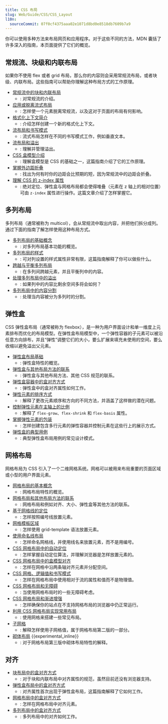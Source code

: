 ```yaml
---
title: CSS 布局
slug: Web/Guide/CSS/CSS_Layout
l10n:
  sourceCommit: 07f0cf4375aaa02e1071d8bd0e8518db7609b7a9
---
```


你可以使用多种方法来布局网页和应用程序。对于这些不同的方法，MDN 囊括了许多深入的指南，本页面提供了它们的概览。

## 常规流、块级和内联布局

如果你不使用 flex 或者 grid 布局，那么你的内容则会采用常规流布局，或者块级、内联布局。这些指南可以帮助你理解这种布局方式的工作原理。

- [常规流中的块和内联布局](/zh-CN/docs/Web/CSS/CSS_flow_layout/Block_and_inline_layout_in_normal_flow)
  - : 对常规流的介绍。
- [应用或脱离流式布局](/zh-CN/docs/Web/CSS/CSS_flow_layout/In_flow_and_out_of_flow)
  - : 怎样使一个元素脱离常规流，以及这对于页面的布局有何影响。
- [格式化上下文简介](/zh-CN/docs/Web/CSS/CSS_flow_layout/Introduction_to_formatting_contexts)
  - : 介绍怎样创建一个新的格式化上下文。
- [流布局和书写模式](/zh-CN/docs/Web/CSS/CSS_flow_layout/Flow_layout_and_writing_modes)
  - : 流式布局怎样在不同的书写模式工作，例如垂直文本。
- [流布局和溢出](/zh-CN/docs/Web/CSS/CSS_flow_layout/Flow_layout_and_overflow)
  - : 理解并管理溢出。
- [CSS 盒模型介绍](/zh-CN/docs/Web/CSS/CSS_box_model/Introduction_to_the_CSS_box_model)
  - : 理解盒模型是 CSS 的基础之一，这篇指南介绍了它的工作原理。
- [掌握外边距折叠](/zh-CN/docs/Web/CSS/CSS_box_model/Mastering_margin_collapsing)
  - : 找出为何有时你的边距会比预期的短，因为常规流中的边距会折叠。
- [理解 CSS 的 z-index 属性](/zh-CN/docs/Web/CSS/CSS_positioned_layout/Understanding_z-index)
  - : 绝对定位、弹性盒与网格布局都会使得堆叠（元素在 z 轴上的相对位置）可由 `z-index` 属性进行操作。这篇文章介绍了怎样掌握它。

## 多列布局

多列布局（通常被称为 multicol），会从常规流中取出内容，并把他们拆分成列。通过下面的指南了解怎样使用这种布局方式。

- [多列布局的基础概念](/zh-CN/docs/Web/CSS/CSS_multicol_layout/Basic_concepts)
  - : 对多列布局基本功能的概览。
- [多列布局的样式](/zh-CN/docs/Web/CSS/CSS_multicol_layout/Styling_columns)
  - : 可对列设置的样式属性非常有限，这篇指南解释了你可以做些什么。
- [跨越与平衡多列布局](/zh-CN/docs/Web/CSS/CSS_multicol_layout/Spanning_balancing_columns)
  - : 在多列间跨越元素，并且平衡列中的内容。
- [处理多列布局中的溢出](/zh-CN/docs/Web/CSS/CSS_multicol_layout/Handling_overflow_in_multicol_layout)
  - : 如果列中的内容比剩余空间多将会如何？
- [多列布局中的内容分割](/zh-CN/docs/Web/CSS/CSS_multicol_layout/Handling_content_breaks_in_multicol_layout)
  - : 处理当内容被分为多列时的分割。

## 弹性盒

CSS 弹性盒布局（通常被称为 flexbox），是一种为用户界面设计和单一维度上元素排布而优化的布局模型。在弹性盒布局模型中，一个弹性容器的子元素可以被沿任意方向排布，并且“弹性”调整它们的大小，要么扩展来填充未使用的空间，要么收缩以避免溢出父元素。

- [弹性盒布局基础](/zh-CN/docs/Web/CSS/CSS_flexible_box_layout/Basic_concepts_of_flexbox)
  - : 弹性盒特性的概览。
- [弹性盒与其他布局方法的联系](/zh-CN/docs/Web/CSS/CSS_flexible_box_layout/Relationship_of_flexbox_to_other_layout_methods)
  - : 弹性盒与其他布局方法、其他 CSS 规范的联系。
- [弹性盒容器中的盒对齐方式](/zh-CN/docs/Web/CSS/CSS_flexible_box_layout/Aligning_items_in_a_flex_container)
  - : 弹性盒中的盒对齐属性如何工作。
- [弹性元素的排序方式](/zh-CN/docs/Web/CSS/CSS_flexible_box_layout/Ordering_flex_items)
  - : 解释了更改元素顺序和方向的不同方法，并涵盖了这样做的潜在问题。
- [控制弹性元素在主轴上的比例](/zh-CN/docs/Web/CSS/CSS_flexible_box_layout/Controlling_ratios_of_flex_items_along_the_main_axis)
  - : 解释了 `flex-grow`、`flex-shrink` 和 `flex-basis` 属性。
- [掌握弹性元素的包装](/zh-CN/docs/Web/CSS/CSS_flexible_box_layout/Mastering_wrapping_of_flex_items)
  - : 怎样创建包含多行元素的弹性容器并控制元素在这些行上的展示方式。
- [弹性盒的典型用例](/zh-CN/docs/Web/CSS/CSS_flexible_box_layout/Typical_use_cases_of_flexbox)
  - : 典型弹性盒布局用例的常见设计模式。

## 网格布局

网格布局为 CSS 引入了一个二维网格系统。网格可以被用来布局重要的页面区域或小型的用户界面元素。

- [网格布局的基本概念](/zh-CN/docs/Web/CSS/CSS_grid_layout/Basic_concepts_of_grid_layout)
  - : 网格布局特性的概览。
- [网格布局和其他布局方法的联系](/zh-CN/docs/Web/CSS/CSS_grid_layout/Relationship_of_grid_layout_with_other_layout_methods)
  - : 网格布局和例如对齐、大小、弹性盒等其他方法的联系。
- [基于网格线的定位](/zh-CN/docs/Web/CSS/CSS_grid_layout/Grid_layout_using_line-based_placement)
  - : 怎样按照编号线放置元素。
- [网格模板区域](/zh-CN/docs/Web/CSS/CSS_grid_layout/Grid_template_areas)
  - : 怎样使用 grid-template 语法放置元素。
- [使用命名线布局](/zh-CN/docs/Web/CSS/CSS_grid_layout/Grid_layout_using_named_grid_lines)
  - : 怎样命名网格线，并使用线名来放置元素，而不是用编号。
- [CSS 网格布局中的自动定位](/zh-CN/docs/Web/CSS/CSS_grid_layout/Auto-placement_in_grid_layout)
  - : 怎样掌握自动定位算法，并理解浏览器是怎样放置元素的。
- [CSS 网格布局中的盒模型对齐](/zh-CN/docs/Web/CSS/CSS_grid_layout/Box_alignment_in_grid_layout)
  - : 怎样在网格中沿两条轴对齐元素并分配空间。
- [CSS 网格、逻辑值和书写模式](/zh-CN/docs/Web/CSS/CSS_grid_layout/Grids_logical_values_and_writing_modes)
  - : 怎样在网格布局中使用相对于流的属性和值而不是物理值。
- [CSS 网格布局和无障碍](/zh-CN/docs/Web/CSS/CSS_grid_layout/Grid_layout_and_accessibility)
  - : 当使用网格布局时的一些无障碍考虑。
- [CSS 网格布局和渐进增强](/zh-CN/docs/Web/CSS/CSS_grid_layout/Grid_layout_and_progressive_enhancement)
  - : 怎样确保你的站点在不支持网格布局的浏览器中仍正常运行。
- [利用 CSS 网格布局实现常用布局](/zh-CN/docs/Web/CSS/CSS_grid_layout/Realizing_common_layouts_using_grids)
  - : 使用网格来搭建一些常见布局。
- [子网格](/zh-CN/docs/Web/CSS/CSS_grid_layout/Subgrid)
  - : 解释怎样使用子网格值，属于网格布局第二版的一部分。
- [砌体布局](/zh-CN/docs/Web/CSS/CSS_grid_layout/Masonry_layout) {{experimental_inline}}
  - : 对于网格布局第三版中砌体布局特性的解释。

## 对齐

- [块布局中的盒对齐方式](/zh-CN/docs/Web/CSS/CSS_box_alignment/Box_alignment_in_block_abspos_tables)
  - : 对于块和内联布局中对齐属性的规范，虽然目前还没有浏览器支持。
- [弹性盒布局中的盒对齐方式](/zh-CN/docs/Web/CSS/CSS_box_alignment/Box_alignment_in_flexbox)
  - : 对齐属性首次出现于弹性盒布局，这篇指南解释了它如何工作。
- [网格布局中的盒对齐方式](/zh-CN/docs/Web/CSS/CSS_box_alignment/Box_alignment_in_grid_layout)
  - : 怎样在网格布局中对齐元素。
- [多列布局中的盒对齐方式](/zh-CN/docs/Web/CSS/CSS_box_alignment/Box_alignment_in_multi-column_layout)
  - : 多列布局中的对齐如何工作。
